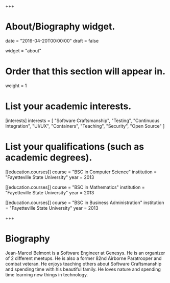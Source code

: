 +++
# About/Biography widget.

date = "2016-04-20T00:00:00"
draft = false

widget = "about"

# Order that this section will appear in.
weight = 1

# List your academic interests.
[interests]
  interests = [
    "Software Craftsmanship",
    "Testing",
    "Continuous Integration",
    "UI/UX",
    "Containers",
    "Teaching",
    "Security",
    "Open Source"
  ]

# List your qualifications (such as academic degrees).
[[education.courses]]
  course = "BSC in Computer Science"
  institution = "Fayetteville State University"
  year = 2013

[[education.courses]]
  course = "BSC in Mathematics"
  institution = "Fayetteville State University"
  year = 2013

[[education.courses]]
  course = "BSC in Business Administration"
  institution = "Fayetteville State University"
  year = 2013
 
+++

# Biography

Jean-Marcel Belmont is a Software Engineer at Genesys. He is an organizer of 2 different meetups. He is also a former 82nd Airborne Paratrooper and combat veteran. He enjoys teaching others about Software Craftsmanship and spending time with his beautiful family. He loves nature and spending time learning new things in technology.